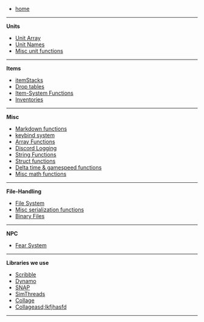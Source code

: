 -    [home](README)

---

**Units**

-    [Unit Array](Unit-Array)
-    [Unit Names](Unit-Names)
-    [Misc unit functions](Misc-unit-functions)

---

**Items**

-    [itemStacks](itemStacks)
-    [Drop tables](Drop-tables)
-    [Item-System Functions](Item-System-Functions)
-    [Inventories](Inventories)

---

**Misc**

-    [Markdown functions](Markdown-functions)
-    [keybind system](keybind-system)
-    [Array Functions](Array-Functions)
-    [Discord Logging](Discord-Logging)
-    [String Functions](String-Functions)
-    [Struct functions](Struct-functions)
-    [Delta time & gamespeed functions](Delta-time-&-gamespeed-functions)
-    [Misc math functions](Misc-math-functions)

---

**File-Handling**

-    [File System](File-System)
-    [Misc serialization functions](Misc-serialization-functions)
-    [Binary Files](Binary-Files)

---

**NPC**

-    [Fear System](Fear-System)

---

**Libraries we use**

-    [Scribble](https://www.jujuadams.com/Scribble/)
-    [Dynamo](https://www.jujuadams.com/Dynamo/)
-    [SNAP](https://www.jujuadams.com/SNAP/)
-    [SimThreads](https://github.com/tabularelf/SimThreads)
-    [Collage](https://tabularelf.com/docs/collage)
-    [Collageasd;lkfjhasfd](https://tabularelf.com/docs/collage)

---

